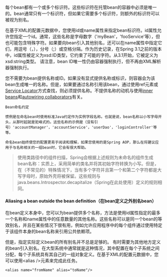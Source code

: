 每个bean都有一个或多个标识符。这些标识符在托管bean的容器中必须是唯一的。bean通常只有一个标识符，但如果它需要多个标识符，则额外的标识符可以被视为别名。

在基于XML的配置元数据中，您使用id或name属性来指定bean标识符。id属性允许您指定一个id。通常，这些名称是字母数字（'myBean'，'fooService'等），但也可能包含特殊字符。如果要向bean引入其他别名，还可以在name属性中指定它们，用逗号（，），分号（;）或空格分隔。作为历史记录，在Spring 3.1之前的版本中，id属性被定义为xsd:ID类型，它约束了可能的字符。从3.1开始，它被定义为xsd:string类型。 请注意，bean ID唯一性仍由容器强制执行，但不再由XML解析器强制执行。

您不需要为bean提供名称或ID。如果没有显式提供名称或标识，则容器会为该bean生成唯一的名称。但是，如果要通过名称引用该bean，通过使用ref元素或[Service Locator](https://docs.spring.io/spring/docs/4.3.20.RELEASE/spring-framework-reference/htmlsingle/#beans-servicelocator)方式查找，则必须提供名称。不提供名称的动机与使用[inner beans](https://docs.spring.io/spring/docs/4.3.20.RELEASE/spring-framework-reference/htmlsingle/#beans-inner-beans)和[autowiring collaborators](https://docs.spring.io/spring/docs/4.3.20.RELEASE/spring-framework-reference/htmlsingle/#beans-factory-autowire)有关。

```
Bean命名约定

惯例是在命名bean时使用标准Java约定作为实例字段名称。也就是说，bean名称以小写字母开头，从那时起就是驼峰式的。这些名称的示例是（没有引号）'accountManager'，'accountService'，'userDao'，'loginController'等等。

命名bean始终使您的配置更易于阅读和理解，如果您使用的是Spring AOP，那么在将建议应用于与名称相关的一组bean时，它会有很大帮助。
```

> 使用类路径中的组件扫描，Spring会根据上述规则为未命名的组件生成bean名称：实质上，采用简单的类名并将其初始字符转换为小写。但是，在（不常见的）特殊情况下，当有多个字符并且第一个和第二个字符都是大写字母时，原始外壳将被保留。这些规则与java.beans.Introspector.decapitalize（Spring在此处使用）定义的规则相同。

#### Aliasing a bean outside the bean definition（在bean定义之外别名bean）

在bean定义本身中，您可以为bean提供多个名称，方法是使用id属性指定的最多一个名称和name属性中的任意数量的其他名称。这些名称可以是同一个bean的等效别名，并且在某些情况下很有用，例如允许应用程序中的每个组件通过使用特定于该组件本身的bean名称来引用公共依赖项。

但是，指定实际定义bean的所有别名并不总是足够的。 有时需要为其他地方定义的bean引入别名。在大型系统中通常就是这种情况，其中配置在每个子系统之间分配，每个子系统具有其自己的一组对象定义。在基于XML的配置元数据中，您可以使用&lt;alias /&gt;元素来完成此任务。

```
<alias name="fromName" alias="toName"/>
```





